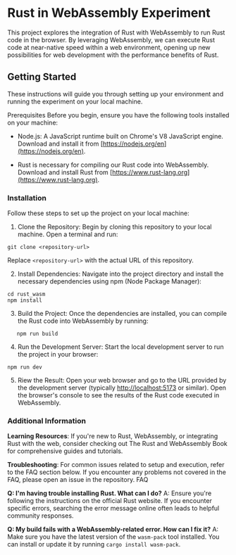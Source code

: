 # Rust in WebAssembly Experiment

This project explores the integration of Rust with WebAssembly to run Rust code in the browser. By leveraging WebAssembly, we can execute Rust code at near-native speed within a web environment, opening up new possibilities for web development with the performance benefits of Rust.

## Getting Started

These instructions will guide you through setting up your environment and running the experiment on your local machine.

Prerequisites
Before you begin, ensure you have the following tools installed on your machine:

* Node.js: A JavaScript runtime built on Chrome's V8 JavaScript engine. Download and install it from [https://nodejs.org/en](https://nodejs.org/en).
  
* Rust is necessary for compiling our Rust code into WebAssembly. Download and install Rust from [https://www.rust-lang.org](https://www.rust-lang.org).

### Installation

Follow these steps to set up the project on your local machine:

1. Clone the Repository:
   Begin by cloning this repository to your local machine. Open a terminal and run:

```
git clone <repository-url>
```

Replace `<repository-url>` with the actual URL of this repository.

2. Install Dependencies:
   Navigate into the project directory and install the necessary dependencies using npm (Node Package Manager):

```
cd rust_wasm
npm install
```

3. Build the Project:
   Once the dependencies are installed, you can compile the Rust code into WebAssembly by running:

```
   npm run build
```

4. Run the Development Server:
   Start the local development server to run the project in your browser:

```
npm run dev
```

5. Riew the Result:
   Open your web browser and go to the URL provided by the development server (typically [http://localhost:5173](http://localhost:5173) or similar). Open the browser's console to see the results of the Rust code executed in WebAssembly.

### Additional Information

**Learning Resources**: If you're new to Rust, WebAssembly, or integrating Rust with the web, consider checking out The Rust and WebAssembly Book for comprehensive guides and tutorials.

**Troubleshooting**: For common issues related to setup and execution, refer to the FAQ section below. If you encounter any problems not covered in the FAQ, please open an issue in the repository.
FAQ

**Q: I'm having trouble installing Rust. What can I do?**
A: Ensure you're following the instructions on the official Rust website. If you encounter specific errors, searching the error message online often leads to helpful community responses.

**Q: My build fails with a WebAssembly-related error. How can I fix it?**
A: Make sure you have the latest version of the `wasm-pack` tool installed. You can install or update it by running `cargo install wasm-pack`.
